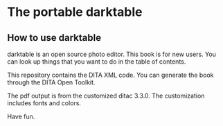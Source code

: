 # The portable darktable
## How to use darktable
darktable is an open source photo editor. This book is for new users. You can look up things that you want to do in the table of contents.

This repository contains the DITA XML code. You can generate the book through the DITA Open Toolkit.

The pdf output is from the customized ditac 3.3.0. The customization includes fonts and colors. 

Have fun.
